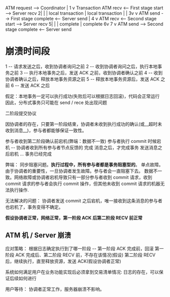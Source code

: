 ATM request --> Coordinator
                      |
           1          v
                 Transaction
ATM recv <-- First stage start     --> Server recv
2|                                        |
 | local transaction                      | local transaction
 |                                        |
3v                                        v
ATM send --> First stage complete  <-- Server send
                     |
          4          v
ATM recv <-- Second stage start    --> Server recv
5|                                        |
 | complete                               | complete
6v        7                               v
ATM send --> Second stage complete <-- Server send

# 崩溃时间段

1 -- 请求发送之后，收到协调者询问之前
2 -- 收到协调者询问之后，执行本地事务之前
3 -- 执行本地事务之后，发送 ACK 之前，收到协调者确认之前
4 -- 收到协调者确认之后，释放本地事务资源之前
5 -- 释放本地事务资源后，发送 ACK 之前
6 -- 发送 ACK 之后

假定：本地事务一定可以执行成功(失败后可以根据日志回滚)，代码会正常运行
因此，分布式事务只可能在 send / rece 处出现问题

二阶段提交协议

因协调者的存在，只要第一阶段结束，协调者未收到执行成功的确认(或__超时未收到消息__)，参与者都能够保证一致性。

参与者收到第二阶段确认前宕机(弊端：数据不一致)
参与者执行 commit 时候宕机 -- 协调者收到所有参与者节点反馈的 完成 消息之后，才完成事务
发送消息之后宕机 ... 事务已经完成

弊端：
同步阻塞问题。__执行过程中，所有参与者都是事务阻塞型的__。
单点故障。由于协调者的重要性，一旦协调者发生故障。参与者会一直阻塞下去。
数据不一致。网络故障或协调者宕机导致只有一部分参与者收到 commit 请求，收到 commit 请求的参与者会执行 commit 操作，但其他未收到 commit 请求的机器无法执行操作.

无法解决的问题：
协调者发送 commit 之后宕机，唯一接收到这条消息的参与者也宕机了，事务变得不确定。

__假设协调者正常，网络正常，第一阶段 ACK 后第二阶段 RECV 前正常__

## ATM 机 / Server 崩溃

应对策略：
根据日志确定执行到了哪一阶段 --
  第一阶段 ACK 完成前，回滚
  第一阶段 ACK 完成后、第二阶段 RECV 前，不存在该情况(假设)
  第二阶段 RECV 后，继续执行，直至释放资源，发送 ACK(假设协调者正常)

系统如何满足用户在业务功能实现后必须拿到交易清单情况:
日志的存在，可以保证后续如何进行

用户等待：
协调者正常工作，服务器崩溃不影响。

